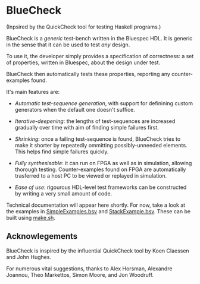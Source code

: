 BlueCheck
=========

(Inpsired by the QuickCheck tool for testing Haskell programs.)

BlueCheck is a *generic* test-bench written in the Bluespec HDL.  It
is generic in the sense that it can be used to test *any* design.

To use it, the developer simply provides a specification of
correctness: a set of properties, written in Bluespec, about the
design under test.

BlueCheck then automatically tests these properties, reporting any
counter-examples found.

It's main features are:

  * *Automatic test-sequence generation*, with support for definining
    custom generators when the default one doesn't suffice.

  * *Iterative-deepening*: the lengths of test-sequences are increased
    gradually over time with aim of finding simple failures first.

  * *Shrinking*: once a failing test-sequence is found, BlueCheck tries
    to make it shorter by repeatedly ommitting possibly-unneeded
    elements.  This helps find simple failures quickly.

  * *Fully synthesisable*: it can run on FPGA as well as in simulation,
    allowing thorough testing.  Counter-examples found on FPGA are
    automatically trasferred to a host PC to be viewed or replayed
    in simulation.

  * *Ease of use*: rigourous HDL-level test frameworks can be
    constructed by writing a very small amount of code.

Technical documentation will appear here shortly.  For now, take a
look at the examples in [SimpleExamples.bsv](SimpleExamples.bsv) and
[StackExample.bsv](StackExample.bsv).  These can be built using
[make.sh](make.sh).

Acknowlegements
---------------

BlueCheck is inspired by the influential QuickCheck tool by Koen
Claessen and John Hughes.

For numerous vital suggestions, thanks to Alex Horsman, Alexandre
Joannou, Theo Markettos, Simon Moore, and Jon Woodruff.

